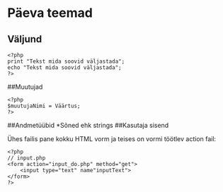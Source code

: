 # Päeva teemad
## Väljund
````
<?php
print "Tekst mida soovid väljastada";
echo "Tekst mida soovid väljastada";
?>
````
##Muutujad

````
<?php
$muutujaNimi = Väärtus;
?>
````
##Andmetüübid
*Sõned ehk strings
##Kasutaja sisend

Ühes failis pane kokku HTML vorm ja teises on vormi töötlev action fail:
````
<?php
// input.php
<form action="input_do.php" method="get">
    <input type="text" name"inputText">
</form>
?>
